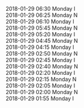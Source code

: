 2018-01-29 06:30 Monday  I  
2018-01-29 06:25 Monday  N  
2018-01-29 06:10 Monday  I  
2018-01-29 05:45 Monday  N  
2018-01-29 05:20 Monday  I  
2018-01-29 04:45 Monday  N  
2018-01-29 04:15 Monday  I  
2018-01-29 02:50 Monday  N  
2018-01-29 02:45 Monday  I  
2018-01-29 02:40 Monday  N  
2018-01-29 02:20 Monday  I  
2018-01-29 02:15 Monday  N  
2018-01-29 02:05 Monday  I  
2018-01-29 02:00 Monday  N  
2018-01-29 01:55 Monday  I  
